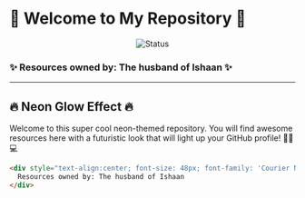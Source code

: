 # 🌟 **Welcome to My Repository** 🌟

<p align="center">
  <img src="https://img.shields.io/badge/Status-Active-brightgreen?style=for-the-badge&logo=github" alt="Status">
</p>

### ✨ **Resources owned by: The husband of Ishaan** ✨

---

## 🔥 **Neon Glow Effect** 🔥

Welcome to this super cool neon-themed repository. You will find awesome resources here with a futuristic look that will light up your GitHub profile! 👨‍💻💻

```html
<div style="text-align:center; font-size: 48px; font-family: 'Courier New', Courier, monospace; color: #00FF00; text-shadow: 0 0 10px #00FF00, 0 0 20px #00FF00, 0 0 30px #00FF00, 0 0 40px #00FF00, 0 0 50px #00FF00, 0 0 75px #00FF00;">
  Resources owned by: The husband of Ishaan
</div>
